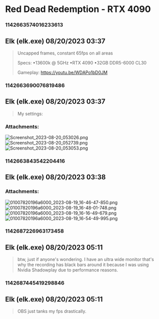 # Red Dead Redemption - RTX 4090
### 1142663574016233613
## Elk (elk.exe) 08/20/2023 03:37 

> Uncapped frames, constant 65fps on all areas
> 
> Specs:
> •13600k @ 5GHz
> •RTX 4090
> •32GB DDR5-6000 CL30
> 
> Gameplay: https://youtu.be/WDAPo1bD0JM

### 1142663690076819486
## Elk (elk.exe) 08/20/2023 03:37 

> My settings:
### Attachments: 
![Screenshot_2023-08-20_053026.png](https://yuzudiscordbackup.s3.us-west-2.amazonaws.com/files-media/1142663690076819486_Screenshot_2023-08-20_053026.png)
![Screenshot_2023-08-20_052739.png](https://yuzudiscordbackup.s3.us-west-2.amazonaws.com/files-media/1142663690076819486_Screenshot_2023-08-20_052739.png)
![Screenshot_2023-08-20_053053.png](https://yuzudiscordbackup.s3.us-west-2.amazonaws.com/files-media/1142663690076819486_Screenshot_2023-08-20_053053.png)

### 1142663843542204416
## Elk (elk.exe) 08/20/2023 03:38 

> 
### Attachments: 
![01007820196a6000_2023-08-19_16-46-47-850.png](https://yuzudiscordbackup.s3.us-west-2.amazonaws.com/files-media/1142663843542204416_01007820196a6000_2023-08-19_16-46-47-850.png)
![01007820196a6000_2023-08-19_16-48-01-748.png](https://yuzudiscordbackup.s3.us-west-2.amazonaws.com/files-media/1142663843542204416_01007820196a6000_2023-08-19_16-48-01-748.png)
![01007820196a6000_2023-08-19_16-16-49-679.png](https://yuzudiscordbackup.s3.us-west-2.amazonaws.com/files-media/1142663843542204416_01007820196a6000_2023-08-19_16-16-49-679.png)
![01007820196a6000_2023-08-19_16-54-49-995.png](https://yuzudiscordbackup.s3.us-west-2.amazonaws.com/files-media/1142663843542204416_01007820196a6000_2023-08-19_16-54-49-995.png)

### 1142687226963173458
## Elk (elk.exe) 08/20/2023 05:11 

> btw, just if anyone's wondering. I have an ultra wide monitor that's why the recording has black bars around it because I was using Nvidia Shadowplay due to performance reasons.

### 1142687445419298846
## Elk (elk.exe) 08/20/2023 05:11 

> OBS just tanks my fps drastically.

